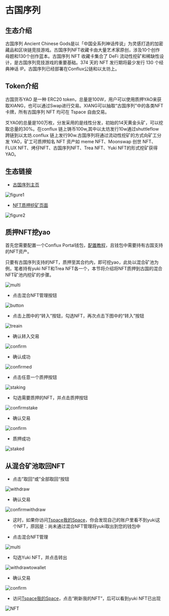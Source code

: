# 古国序列

## 生态介绍

古国序列 Ancient Chinese Gods是以「中国全系列神话传说」为灵感打造的加密藏品和区块链竞技游戏。古国序列NFT收藏卡由大量艺术家原创，涉及10个创作母题和130个创作蓝本。古国序列 NFT 收藏卡集合了 DeFi 流动性挖矿和稀缺性设计，是古国序列竞技游戏的重要基础。374 天的 NFT 发行期将最少发行 130 个经典神话 IP。古国序列已经部署在Conflux公链和以太坊上。

## Token介绍

古国货币YAO 是一种 ERC20 token，总量是100W，用户可以使用质押YAO来获取XIANG，也可以通过Swap进行交易。XIANG可以抽取“古国序列”中的各类NFT 卡牌，所有古国序列 NFT 均可在 Tspace 自由交易。

爻YAO的总量是100万枚，分发采用的是线性分发，初始的14天黄金头矿，可以挖取总量的30%。在conflux 链上铸币100w,其中以太坊发行10w通过shuttleflow 跨链到以太坊.conflux 链上发行90w.古国序列将通过流动性挖矿的方式向矿工分发 YAO，矿工可质押知名 NFT 资产如 meme NFT、Moonswap 创世 NFT、FLUX NFT、烤仔NFT、古国序列NFT、Trea NFT、Yuki NFT的形式挖矿获得 YAO。

## 生态链接

- [古国序列主页](https://guguo.io/)

![figure1](./figure/微信截图_20210919215412.png)

- [NFT质押挖矿页面](https://guguo.io/defi)

![figure2](./figure/微信截图_20210919215815.png)

## 质押NFT挖yao

首先您需要配置一个Conflux Portal钱包，[配置教程](https://conflux-wiki.github.io/conflux-wiki/development/portal/)，且钱包中需要持有古国支持的NFT资产。

只要有古国序列支持的NFT，质押至其合约内，即可挖yao，此处以混合矿池为例，笔者持有yuki NFT和Trea NFT各一个，本节将介绍将NFT质押到古国的混合NFT矿池内挖矿的步骤。

![multi](./figure/微信截图_20210919221737.png)

- 点击混合NFT管理按钮

![button](./figure/微信截图_20210919221904.png)

- 点击上图中的“转入”按钮，勾选NFT，再次点击下图中的“转入”按钮

![treain](./figure/微信截图_20210919222059.png)

- 确认转入交易

![confirm](./figure/微信截图_20210919222156.png)

- 确认成功

![confirmed](./figure/微信截图_20210919222325.png)

- 点击任意一个质押按钮

![staking](./figure/微信截图_20210919222409.png)

- 勾选需要质押的NFT，并点击质押按钮

![confirmstake](./figure/微信截图_20210919222455.png)

- 确认交易

![confirm](./figure/微信截图_20210919222544.png)

- 质押成功

![staked](./figure/微信截图_20210919222642.png)

## 从混合矿池取回NFT

- 点击”取回“或”全部取回“按钮

![withdraw](./figure/微信截图_20210919224323.png)

- 确认交易

![confirmwithdraw](./figure/微信截图_20210919224604.png)

- 这时，如果你访问[Tspace我的Space](https://tspace.io/#/my-space)，你会发现自己的账户里看不到yuki这个NFT，原因是：尚未通过混合NFT管理将yuki取出到您的钱包中

- 点击混合NFT管理

![multi](./figure/微信截图_20210919224906.png)

- 勾选Yuki NFT，并点击转出

![withdrawtowallet](./figure/微信截图_20210919224938.png)

- 确认交易

![confirm](./figure/微信截图_20210919225121.png)

- 访问[Tspace我的Space](https://tspace.io/#/my-space)，点击“刷新我的NFT”，后可以看到yuki NFT已出现

![NFT](./figure/微信截图_20210919225240.png)








